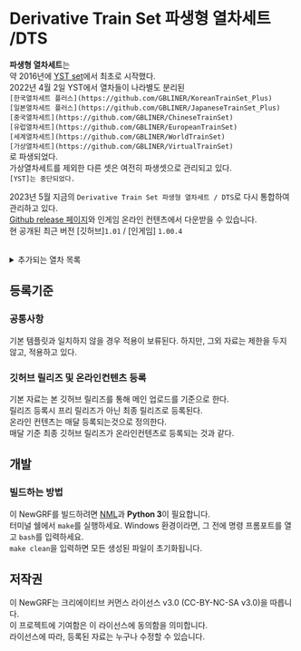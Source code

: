 # Derivative Train Set 파생형 열차세트 /DTS
**파생형 열차세트**는 <br>
약 2016년에 [YST set](https://github.com/evepoi/YST)에서 최초로 시작했다.<br>
2022년 4월 2일 YST에서 열차들이 나라별도 분리된 <br>
`[한국열차세트 플러스](https://github.com/GBLINER/KoreanTrainSet_Plus)`<br>
`[일본열차세트 플러스](https://github.com/GBLINER/JapaneseTrainSet_Plus)`<br>
`[중국열차세트](https://github.com/GBLINER/ChineseTrainSet)`<br>
`[유럽열차세트](https://github.com/GBLINER/EuropeanTrainSet)`<br>
`[세계열차세트](https://github.com/GBLINER/WorldTrainSet)`<br>
`[가상열차세트](https://github.com/GBLINER/VirtualTrainSet)`<br>
로 파생되었다.<br>
가상열차세트를 제외한 다른 셋은 여전히 파생셋으로 관리되고 있다.<br>
`[YST]는 중단되었다.`<br>

2023년 5월 지금의 `Derivative Train Set 파생형 열차세트 / DTS`로 다시 통합하여 관리하고 있다.<br>
[Github release 페이지](https://github.com/DTS-NewGRF/DTS/releases)와 인게임 온라인 컨텐츠에서 다운받을 수 있습니다.<br>
현 공개된 최근 버전 [깃허브]``1.01`` / [인게임] ``1.00.4``<br>
<br>
<details>
    <summary>추가되는 열차 목록</summary>
        <details>
            <summary>지하철</summary>
                <table>
                    <th>열차ID</th>
                    <th>열차이름</th>
                    <th>릴리즈</th>
                    <tr>
                        <td>2006</td>
                        <td>[4량] 한국형 표준전동차 [DTS]</td>
                        <td>1.00.4</td>
                    </tr>
                    <tr>
                        <td>2007</td>
                        <td>[6량] 차세대전동차 [DTS]</td>
                        <td>1.00.4</td>
                    </tr>
                    <tr>
                        <td>2139</td>
                        <td>[2량] 한국철도공사 392000호대 전동차 [DTS]</td>
                        <td>1.00.4</td>
                    </tr>
                    <tr>
                        <td>2140</td>
                        <td>[4량] 한국철도공사 392000호대 전동차 [DTS]</td>
                        <td>1.00.4</td>
                    </tr>
                    <tr>
                        <td>2140</td>
                        <td>[4량] 한국철도공사 392000호대 전동차 [DTS]</td>
                        <td>1.00.4</td>
                    </tr>
                </table>
            <details>
                <summary>홍콩지하철</summary>
                    <table>
                        <th>열차ID</th>
                        <th>열차이름</th>
                        <th>릴리즈</th>
                        <tr>
                            <td>2052</td>
                            <td>[8량] 홍콩 MTR AD Tranz CAF A형 [DTS]</td>
                            <td>1.00.4</td>
                        </tr>
                        <tr>
                            <td>2053</td>
                            <td>[8량] 홍콩 MTR 메트로카멜 교류형 전동차 [DTS]</td>
                            <td>1.00.4</td>
                        </tr>
                        <tr>
                            <td>2054</td>
                            <td>[8량] 홍콩 MTR 메트로카멜 직류형 전동차 [DTS]</td>
                            <td>1.00.4</td>
                        </tr>
                        <tr>
                            <td>2055</td>
                            <td>[8량] 홍콩 MTR CNR 창춘 전동차 [DTS]</td>
                            <td>1.00.4</td>
                        </tr>
                        <tr>
                            <td>2056</td>
                            <td>[8량] 홍콩 MTR CRRC 전동차 [DTS]</td>
                            <td>1.00.4</td>
                        </tr>
                        <tr>
                            <td>2057</td>
                            <td>[8량] 홍콩 MTR 현대로템 미쓰비시 전동차 [DTS]</td>
                            <td>1.00.4</td>
                        </tr>
                        <tr>
                            <td>2058</td>
                            <td>[8량] 홍콩 MTR 현대로템 R형 전동차 [DTS]</td>
                            <td>1.00.4</td>
                        </tr>
                        <tr>
                            <td>2059</td>
                            <td>[8량] 홍콩 MTR IKK SP 1900 [DTS]</td>
                            <td>1.00.4</td>
                        </tr>
                    </table>
            </details>
            <details>
                <summary>일본지하철</summary>
                    <table>
                        <th>열차ID</th>
                        <th>열차이름</th>
                        <th>릴리즈</th>
                        <tr>
                            <td>2097</td>
                            <td>[4량] 니시테츠 1000형 [DTS]</td>
                            <td>1.00.4</td>
                        </tr>
                        <tr>
                            <td>2098</td>
                            <td>[6량] 니시테츠 2000형 [DTS]</td>
                            <td>1.00.4</td>
                        </tr>
                        <tr>
                            <td>2099</td>
                            <td>[2량] 니시테츠 3000형 [DTS]</td>
                            <td>1.00.4</td>
                        </tr>
                        <tr>
                            <td>2083</td>
                            <td>[3량] 니시테츠 3000형 [DTS]</td>
                            <td>1.00.4</td>
                        </tr>
                        <tr>
                            <td>2105</td>
                            <td>[5량] 니시테츠 3000형 [DTS]</td>
                            <td>1.00.4</td>
                        </tr>
                        <tr>
                            <td>2100</td>
                            <td>[3량] 니시테츠 5000형 [DTS]</td>
                            <td>1.00.4</td>
                        </tr>
                        <tr>
                            <td>2107</td>
                            <td>[4량] 니시테츠 5000형 [DTS]</td>
                            <td>1.00.4</td>
                        </tr>
                        <tr>
                            <td>2101</td>
                            <td>[3량] 니시테츠 6000형 [DTS]</td>
                            <td>1.00.4</td>
                        </tr>
                        <tr>
                            <td>2119</td>
                            <td>[4량] 니시테츠 6000형 [DTS]</td>
                            <td>1.00.4</td>
                        </tr>
                        <tr>
                            <td>2102</td>
                            <td>[2량] 니시테츠 7000형 [DTS]</td>
                            <td>1.00.4</td>
                        </tr>
                        <tr>
                            <td>2103</td>
                            <td>[6량] 니시테츠 8000형 [DTS]</td>
                            <td>1.00.4</td>
                        </tr>
                        <tr>
                            <td>2104</td>
                            <td>[2량] 니시테츠 9000형 [DTS]</td>
                            <td>1.00.4</td>
                        </tr>
                        <tr>
                            <td>2113</td>
                            <td>[3량] 니시테츠 9000형 [DTS]</td>
                            <td>1.00.4</td>
                        </tr>
                    </table>
            </details>
        </details>
        <details>
            <summary>통근열차</summary>
                <table>
                    <th>열차ID</th>
                    <th>열차이름</th>
                    <th>릴리즈</th>
                    <tr>
                        <td>2008</td>
                        <td>[2량] 우진산전 수소연료전지동차 [DTS]</td>
                        <td>1.00.4</td>
                    </tr>
                    <tr>
                        <td>2060</td>
                        <td>[4량] 우진산전 수소연료전지동차 [DTS]</td>
                        <td>1.00.4</td>
                    </tr>
                </table>
        </details>
        <details>
            <summary>일반열차</summary>
                <table>
                    <th>열차ID</th>
                    <th>열차이름</th>
                    <th>릴리즈</th>
                    <tr>
                        <td>2009</td>
                        <td>[6량] AREX (공항철도) [DTS]</td>
                        <td>1.01</td>
                    </tr>
                    <tr>
                        <td>2136</td>
                        <td>[4량] MEL-150 [DTS]</td>
                        <td>1.00.4</td>
                    </tr>
                    <tr>
                        <td>2165</td>
                        <td>[8량] MEL-150 [DTS]</td>
                        <td>1.00.4</td>
                    </tr>
                    <tr>
                        <td>2137</td>
                        <td>[10량] MEL-150 [DTS]</td>
                        <td>1.00.4</td>
                    </tr>
                    <tr>
                        <td>2138</td>
                        <td>[12량] MEL-150 [DTS]</td>
                        <td>1.00.4</td>
                    </tr>
                    <tr>
                        <td>2166</td>
                        <td>[4량] 비츠로 [DTS]</td>
                        <td>1.01</td>
                    </tr>
                    <tr>
                        <td>2010</td>
                        <td>[6량] 비츠로 [DTS]</td>
                        <td>1.00.4</td>
                    </tr>
                    <tr>
                        <td>2131</td>
                        <td>[8량] 비츠로 [DTS]</td>
                        <td>1.00.4</td>
                    </tr>
                    <tr>
                        <td>2011</td>
                        <td>[6량] 비츠로 DD [DTS]</td>
                        <td>1.00.4</td>
                    </tr>
                    <tr>
                        <td>2012</td>
                        <td>[4량] 누리로 DD [DTS]</td>
                        <td>1.00.4</td>
                    </tr>
                    <tr>
                        <td>2013</td>
                        <td>[6량] ITX-새마을 DD [DTS]</td>
                        <td>1.00.4</td>
                    </tr>
                    <tr>
                        <td>2014</td>
                        <td>[단량] 7X00호대 디젤기관차 [DTS]</td>
                        <td>1.00.4</td>
                    </tr>
                    <tr>
                        <td>2015</td>
                        <td>[단량] DEL7600 [DTS]</td>
                        <td>1.00.4</td>
                    </tr>
                    <tr>
                        <td>2016</td>
                        <td>[단량] 8500호대 전기기관차 [DTS]</td>
                        <td>1.00.4</td>
                    </tr>
                    <tr>
                        <td>2128</td>
                        <td>[단량] 8600호대 전기기관차 [DTS]</td>
                        <td>1.00.4</td>
                    </tr>
                    <tr>
                        <td>2115</td>
                        <td>[단량] HYEL-15 [DTS]</td>
                        <td>1.00.4</td>
                    </tr>
                    <tr>
                        <td>2108</td>
                        <td>[단량] HYEL-100 [DTS]</td>
                        <td>1.01</td>
                    </tr>
                    <tr>
                        <td>2167</td>
                        <td>[4량] HYEL-200 [DTS]</td>
                        <td>1.01</td>
                    </tr>
                    <tr>
                        <td>2168</td>
                        <td>[6량] HYEL-200 [DTS]</td>
                        <td>1.01</td>
                    </tr>
                    <tr>
                        <td>2109</td>
                        <td>[6량] HYEL-220 [DTS]</td>
                        <td>1.01</td>
                    </tr>
                    <tr>
                        <td>2135</td>
                        <td>[8량] NKX [DTS]</td>
                        <td>1.00.4</td>
                    </tr>
                </table>
            <details>
                <summary>중국일반열차</summary>
                    <table>
                        <th>열차ID</th>
                        <th>열차이름</th>
                        <th>릴리즈</th>
                        <tr>
                            <td>2050</td>
                            <td>[단량] HXD3C [DTS]</td>
                            <td>1.00.4</td>
                        </tr>
                        <tr>
                            <td>2051</td>
                            <td>[단량] NJ2 [DTS]</td>
                            <td>1.00.4</td>
                        </tr>
                    </table>
            </details>
            <details>
                <summary>유럽일반열차</summary>
                    <table>
                        <th>열차ID</th>
                        <th>열차이름</th>
                        <th>릴리즈</th>
                        <tr>
                            <td>2064</td>
                            <td>[단량] SNCF BB15000 [DTS]</td>
                            <td>1.00.4</td>
                        </tr>
                    </table>
            </details>
            <details>
                <summary>일본일반열차</summary>
                    <table>
                        <th>열차ID</th>
                        <th>열차이름</th>
                        <th>릴리즈</th>
                        <tr>
                            <td>2084</td>
                            <td>[8량] 케이세이 AE형 2세대 [DTS]</td>
                            <td>1.00.4</td>
                        </tr>
                    </table>
            </details>
            <details>
                <summary>세계일반열차</summary>
                    <table>
                        <th>열차ID</th>
                        <th>열차이름</th>
                        <th>릴리즈</th>
                        <tr>
                            <td>2117</td>
                            <td>[4량] NSW TrainLink D [DTS]</td>
                            <td>1.00.4</td>
                        </tr>
                        <tr>
                            <td>2142</td>
                            <td>[6량] NSW TrainLink D [DTS]</td>
                            <td>1.00.4</td>
                        </tr>
                    </table>
            </details>
        </details>
        <details>
            <summary>준고속 180km/h</summary>
                <table>
                    <th>열차ID</th>
                    <th>열차이름</th>
                    <th>릴리즈</th>
                    <tr>
                        <td>2017</td>
                        <td>[8량] GTX [DTS]</td>
                        <td>1.00.4</td>
                    </tr>
                    <tr>
                        <td>2018</td>
                        <td>[8량] ITX-초월 [DTS]</td>
                        <td>1.00.4</td>
                    </tr>
                    <tr>
                        <td>2019</td>
                        <td>[6량] TTX [DTS]</td>
                        <td>1.00.4</td>
                    </tr>
                </table>
        </details>
        <details>
            <summary>준고속 260km/h</summary>
                <table>
                    <th>열차ID</th>
                    <th>열차이름</th>
                    <th>릴리즈</th>
                    <tr>
                        <td>2020</td>
                        <td>[6량] EMU-260 [DTS]</td>
                        <td>1.00.4</td>
                    </tr>
                    <tr>
                        <td>2021</td>
                        <td>[6량] EMU-260 DD [DTS]</td>
                        <td>1.00.4</td>
                    </tr>
                    <tr>
                        <td>2141</td>
                        <td>[단량] HYEL-150 [DTS]</td>
                        <td>1.00.4</td>
                    </tr>
                    <tr>
                        <td>2110</td>
                        <td>[8량] HYEL-300 [DTS]</td>
                        <td>1.01</td>
                    </tr>
                    <tr>
                        <td>2134</td>
                        <td>[8량] HMX [DTS]</td>
                        <td>1.00.4</td>
                    </tr>
                </table>
            <details>
                <summary>중국 준고속 260km/h</summary>
                    <table>
                        <th>열차ID</th>
                        <th>열차이름</th>
                        <th>릴리즈</th>
                        <tr>
                            <td>2034</td>
                            <td>[8량] CRH1A [DTS]</td>
                            <td>1.00.4</td>
                        </tr>
                        <tr>
                            <td>2035</td>
                            <td>[16량] CRH1E [DTS]</td>
                            <td>1.00.4</td>
                        </tr>
                        <tr>
                            <td>2036</td>
                            <td>[8량] CRH1A-A [DTS]</td>
                            <td>1.00.4</td>
                        </tr>
                    </table>
            </details>
            <details>
                <summary>유럽 준고속 260km/h</summary>
                    <table>
                        <th>열차ID</th>
                        <th>열차이름</th>
                        <th>릴리즈</th>
                        <tr>
                            <td>2067</td>
                            <td>[14량] ICE1 [DTS]</td>
                            <td>1.00.4</td>
                        </tr>
                        <tr>
                            <td>2068</td>
                            <td>[8량] ICE2 [DTS]</td>
                            <td>1.00.4</td>
                        </tr>
                        <tr>
                            <td>2071</td>
                            <td>[7량] ICE4 [DTS]</td>
                            <td>1.00.4</td>
                        </tr>
                        <tr>
                            <td>2123</td>
                            <td>[12량] ICE4 [DTS]</td>
                            <td>1.00.4</td>
                        </tr>
                        <tr>
                            <td>2075</td>
                            <td>[13량] 렌페 S-130 [DTS]</td>
                            <td>1.00.4</td>
                        </tr>
                    </table>
            </details>
            <details>
                <summary>일본 준고속 260km/h</summary>
                    <table>
                        <th>열차ID</th>
                        <th>열차이름</th>
                        <th>릴리즈</th>
                        <tr>
                            <td>2085</td>
                            <td>[12량] 신칸센 0계 [DTS]</td>
                            <td>1.00.4</td>
                        </tr>
                        <tr>
                            <td>2126</td>
                            <td>[16량] 신칸센 0계 [DTS]</td>
                            <td>1.00.4</td>
                        </tr>
                        <tr>
                            <td>2143</td>
                            <td>[8량] 신칸센 700계 [DTS]</td>
                            <td>1.00.4</td>
                        </tr>
                        <tr>
                            <td>2087</td>
                            <td>[16량] 신칸센 700계 [DTS]</td>
                            <td>1.00.4</td>
                        </tr>
                        <tr>
                            <td>2088</td>
                            <td>[6량] 신칸센 800계 [DTS]</td>
                            <td>1.00.4</td>
                        </tr>
                        <tr>
                            <td>2091</td>
                            <td>[10량] 신칸센 E2계 [DTS]</td>
                            <td>1.00.4</td>
                        </tr>
                        <tr>
                            <td>2094</td>
                            <td>[12량] 신칸센 E7·W7계 [DTS]</td>
                            <td>1.00.4</td>
                        </tr>
                    </table>
            </details>
        </details>
        <details>
            <summary>고속열차 331km/h</summary>
                <table>
                    <th>열차ID</th>
                    <th>열차이름</th>
                    <th>릴리즈</th>
                    <tr>
                        <td>2022</td>
                        <td>[8량] EMU-320 [DTS]</td>
                        <td>1.00.4</td>
                    </tr>
                    <tr>
                        <td>2023</td>
                        <td>[8량] EMU-320 DD [DTS]</td>
                        <td>1.00.4</td>
                    </tr>
                    <tr>
                        <td>2024</td>
                        <td>[10량] KTX-산천 [DTS]</td>
                        <td>1.00.4</td>
                    </tr>
                    <tr>
                        <td>2025</td>
                        <td>[10량] KTX-산천 DD [DTS]</td>
                        <td>1.00.4</td>
                    </tr>
                    <tr>
                        <td>2026</td>
                        <td>[10량] CTX 화물전용 [DTS]</td>
                        <td>1.00.4</td>
                    </tr>
                    <tr>
                        <td>2125</td>
                        <td>[10량] CTX 승객전용 [DTS]</td>
                        <td>1.00.4</td>
                    </tr>
                    <tr>
                        <td>2027</td>
                        <td>[7량] HSR-350X [DTS]</td>
                        <td>1.00.4</td>
                    </tr>
                    <tr>
                        <td>2005</td>
                        <td>[14량] HSR-350X [DTS]</td>
                        <td>1.00.4</td>
                    </tr>
                </table>
            <details>
                <summary>중국 고속열차 331km/h</summary>
                    <table>
                        <th>열차ID</th>
                        <th>열차이름</th>
                        <th>릴리즈</th>
                        <tr>
                            <td>2037</td>
                            <td>[8량] CRH2A [DTS]</td>
                            <td>1.00.4</td>
                        </tr>
                        <tr>
                            <td>2144</td>
                            <td>[16량] CRH2B [DTS]</td>
                            <td>1.00.4</td>
                        </tr>
                        <tr>
                            <td>2038</td>
                            <td>[8량] CRH2C [DTS]</td>
                            <td>1.00.4</td>
                        </tr>
                        <tr>
                            <td>2039</td>
                            <td>[8량] CRH3C [DTS]</td>
                            <td>1.00.4</td>
                        </tr>
                        <tr>
                            <td>2040</td>
                            <td>[8량] CRH380A [DTS]</td>
                            <td>1.00.4</td>
                        </tr>
                        <tr>
                            <td>2145</td>
                            <td>[16량] CRH380AL [DTS]</td>
                            <td>1.00.4</td>
                        </tr>
                        <tr>
                            <td>2041</td>
                            <td>[8량] CRH380B [DTS]</td>
                            <td>1.00.4</td>
                        </tr>
                        <tr>
                            <td>2146</td>
                            <td>[16량] CRH380BL [DTS]</td>
                            <td>1.00.4</td>
                        </tr>
                        <tr>
                            <td>2042</td>
                            <td>[16량] CRH380CL [DTS]</td>
                            <td>1.00.4</td>
                        </tr>
                        <tr>
                            <td>2043</td>
                            <td>[8량] CRH380D [DTS]</td>
                            <td>1.00.4</td>
                        </tr>
                        <tr>
                            <td>2147</td>
                            <td>[16량] CRH380D [DTS]</td>
                            <td>1.00.4</td>
                        </tr>
                    </table>
            </details>
            <details>
                <summary>유럽 고속열차 331km/h</summary>
                    <table>
                        <th>열차ID</th>
                        <th>열차이름</th>
                        <th>릴리즈</th>
                        <tr>
                            <td>2063</td>
                            <td>[11량] AGV (이탈로) [DTS]</td>
                            <td>1.00.4</td>
                        </tr>
                        <tr>
                            <td>2065</td>
                            <td>[20량] 유로스타 E300 [DTS]</td>
                            <td>1.00.4</td>
                        </tr>
                        <tr>
                            <td>2066</td>
                            <td>[16량] 유로스타 E320 [DTS]</td>
                            <td>1.00.4</td>
                        </tr>
                        <tr>
                            <td>2069</td>
                            <td>[8량] ICE3 [DTS]</td>
                            <td>1.00.4</td>
                        </tr>
                        <tr>
                            <td>2070</td>
                            <td>[8량] ICE3 (벨라로 D) [DTS]</td>
                            <td>1.00.4</td>
                        </tr>
                        <tr>
                            <td>2072</td>
                            <td>[10량] 렌페 AVE S-100 [DTS]</td>
                            <td>1.00.4</td>
                        </tr>
                        <tr>
                            <td>2073</td>
                            <td>[14량] 렌페 AVE S-102 [DTS]</td>
                            <td>1.00.4</td>
                        </tr>
                        <tr>
                            <td>2074</td>
                            <td>[8량] 렌페 AVE S-103 [DTS]</td>
                            <td>1.00.4</td>
                        </tr>
                        <tr>
                            <td>2076</td>
                            <td>[10량] TGV 듀플렉스 [DTS]</td>
                            <td>1.00.4</td>
                        </tr>
                        <tr>
                            <td>2077</td>
                            <td>[10량] TGV 포스 [DTS]</td>
                            <td>1.00.4</td>
                        </tr>
                        <tr>
                            <td>2078</td>
                            <td>[10량] TGV 쉬드-에스트 [DTS]</td>
                            <td>1.00.4</td>
                        </tr>
                        <tr>
                            <td>2079</td>
                            <td>[10량] TGV 레조 듀플렉스 [DTS]</td>
                            <td>1.00.4</td>
                        </tr>
                        <tr>
                            <td>2080</td>
                            <td>[12량] TGV 아틀랑티크 [DTS]</td>
                            <td>1.00.4</td>
                        </tr>
                        <tr>
                            <td>2154</td>
                            <td>[10량] TGV 레조 [DTS]</td>
                            <td>1.00.4</td>
                        </tr>
                        <tr>
                            <td>2081</td>
                            <td>[10량] TGV 라포스트 [DTS]</td>
                            <td>1.00.4</td>
                        </tr>
                        <tr>
                            <td>2082</td>
                            <td>[10량] TGV M [DTS]</td>
                            <td>1.00.4</td>
                        </tr>
                    </table>
            </details>
            <details>
                <summary>일본 고속열차 331km/h</summary>
                    <table>
                        <th>열차ID</th>
                        <th>열차이름</th>
                        <th>릴리즈</th>
                        <tr>
                            <td>2086</td>
                            <td>[8량] 신칸센 500계 [DTS]</td>
                            <td>1.00.4</td>
                        </tr>
                        <tr>
                            <td>2062</td>
                            <td>[16량] 신칸센 500계 [DTS]</td>
                            <td>1.00.4</td>
                        </tr>
                        <tr>
                            <td>2089</td>
                            <td>[8량] 신칸센 N700계 [DTS]</td>
                            <td>1.00.4</td>
                        </tr>
                        <tr>
                            <td>2155</td>
                            <td>[16량] 신칸센 N700계 [DTS]</td>
                            <td>1.00.4</td>
                        </tr>
                        <tr>
                            <td>2090</td>
                            <td>[8량] 신칸센 N700S계 [DTS]</td>
                            <td>1.00.4</td>
                        </tr>
                        <tr>
                            <td>2156</td>
                            <td>[16량] 신칸센 N700S계 [DTS]</td>
                            <td>1.00.4</td>
                        </tr>
                        <tr>
                            <td>2092</td>
                            <td>[10량] 신칸센 E5·H5계 [DTS]</td>
                            <td>1.00.4</td>
                        </tr>
                        <tr>
                            <td>2093</td>
                            <td>[7량] 신칸센 E6계 [DTS]</td>
                            <td>1.00.4</td>
                        </tr>
                        <tr>
                            <td>2095</td>
                            <td>[7량] 신칸센 E8계 [DTS]</td>
                            <td>1.00.4</td>
                        </tr>
                    </table>
            </details>
            <details>
                <summary>세계 고속열차 331km/h</summary>
                    <table>
                        <th>열차ID</th>
                        <th>열차이름</th>
                        <th>릴리즈</th>
                        <tr>
                            <td>2116</td>
                            <td>[10량] NHSRCL E5 [DTS]</td>
                            <td>1.00.4</td>
                        </tr>
                        <tr>
                            <td>2118</td>
                            <td>[12량] 타이완 고속철도 700T형 [DTS]</td>
                            <td>1.00.4</td>
                        </tr>
                        <tr>
                            <td>2120</td>
                            <td>[10량] 알 보라크 [DTS]</td>
                            <td>1.00.4</td>
                        </tr>
                        <tr>
                            <td>2121</td>
                            <td>[14량] 탈고 350 SRO (하라마인 고속철도) [DTS]</td>
                            <td>1.00.4</td>
                        </tr>
                        <tr>
                            <td>2122</td>
                            <td>[11량] 아벨리아 리버티 [DTS]</td>
                            <td>1.00.4</td>
                        </tr>
                    </table>
            </details>
        </details>
        <details>
            <summary>고속열차 430km/h</summary>
                <table>
                    <th>열차ID</th>
                    <th>열차이름</th>
                    <th>릴리즈</th>
                    <tr>
                        <td>2028</td>
                        <td>[6량] HEMU-430X [DTS]</td>
                        <td>1.00.4</td>
                    </tr>
                    <tr>
                        <td>2127</td>
                        <td>[8량] HEMU-430X [DTS]</td>
                        <td>1.00.4</td>
                    </tr>
                    <tr>
                        <td>2111</td>
                        <td>[8량] HYEL-400 [DTS]</td>
                        <td>1.00.4</td>
                    </tr>
                </table>
            <details>
                <summary>중국 고속열차 430km/h</summary>
                    <table>
                        <th>열차ID</th>
                        <th>열차이름</th>
                        <th>릴리즈</th>
                        <tr>
                            <td>2045</td>
                            <td>[8량] CR400AF [DTS]</td>
                            <td>1.00.4</td>
                        </tr>
                        <tr>
                            <td>2148</td>
                            <td>[16량] CR400AF [DTS]</td>
                            <td>1.00.4</td>
                        </tr>
                        <tr>
                            <td>2149</td>
                            <td>[17량] CR400AF [DTS]</td>
                            <td>1.00.4</td>
                        </tr>
                        <tr>
                            <td>2046</td>
                            <td>[8량] CR400AF-Z [DTS]</td>
                            <td>1.00.4</td>
                        </tr>
                        <tr>
                            <td>2150</td>
                            <td>[17량] CR400AF-Z [DTS]</td>
                            <td>1.00.4</td>
                        </tr>
                        <tr>
                            <td>2047</td>
                            <td>[8량] CR400BF [DTS]</td>
                            <td>1.00.4</td>
                        </tr>
                        <tr>
                            <td>2151</td>
                            <td>[16량] CR400BF [DTS]</td>
                            <td>1.00.4</td>
                        </tr>
                        <tr>
                            <td>2152</td>
                            <td>[17량] CR400BF [DTS]</td>
                            <td>1.00.4</td>
                        </tr>
                        <tr>
                            <td>2048</td>
                            <td>[8량] CR400BF-C [DTS]</td>
                            <td>1.00.4</td>
                        </tr>
                        <tr>
                            <td>2049</td>
                            <td>[8량] CR400BF-Z [DTS]</td>
                            <td>1.00.4</td>
                        </tr>
                        <tr>
                            <td>2153</td>
                            <td>[17량] CR400BF-Z [DTS]</td>
                            <td>1.00.4</td>
                        </tr>
                    </table>
            </details>
        </details>
        <details>
            <summary>고속열차 600km/h</summary>
                <table>
                    <th>열차ID</th>
                    <th>열차이름</th>
                    <th>릴리즈</th>
                    <tr>
                        <td>2029</td>
                        <td>[8량] VHST-600X [DTS]</td>
                        <td>1.00.4</td>
                    </tr>
                    <tr>
                        <td>2133</td>
                        <td>[8량] Glory 600 [DTS]</td>
                        <td>1.00.4</td>
                    </tr>
                    <tr>
                        <td>2112</td>
                        <td>[10량] DFX [DTS]</td>
                        <td>1.00.4</td>
                    </tr>
                </table>
            <details>
                <summary>테스트 고속열차 600km/h</summary>
                    <table>
                        <th>열차ID</th>
                        <th>열차이름</th>
                        <th>릴리즈</th>
                        <tr>
                            <td>2044</td>
                            <td>[8량] CRH380AJ [DTS]</td>
                            <td>1.00.4</td>
                        </tr>
                        <tr>
                            <td>2096</td>
                            <td>[7량] 신칸센 923형 (닥터 옐로우) [DTS]</td>
                            <td>1.00.4</td>
                        </tr>
                    </table>
            </details>
        </details>
        <details>
            <summary>객화차</summary>
                <table>
                    <th>열차ID</th>
                    <th>열차이름</th>
                    <th>릴리즈</th>
                    <tr>
                        <td>2030</td>
                        <td>[기관차연결] 한국형 지하철 차량 [DTS]</td>
                        <td>1.00.4</td>
                    </tr>
                    <tr>
                        <td>2124</td>
                        <td>[기관차연결] EMU 객차 차량 [DTS]</td>
                        <td>1.00.4</td>
                    </tr>
                    <tr>
                        <td>2106</td>
                        <td>[기관차연결] 가상 객차 차량 [DTS]</td>
                        <td>1.00.4</td>
                    </tr>
                    <tr>
                        <td>2132</td>
                        <td>[기관차연결] 한국 객차 차량 [DTS]</td>
                        <td>1.00.4</td>
                    </tr>
                    <tr>
                        <td>2003</td>
                        <td>[기관차연결] 한국 발전차 [DTS]</td>
                        <td>1.00.4</td>
                    </tr>
                    <tr>
                        <td>2004</td>
                        <td>[기관차연결] 한국 수화물차 [DTS]</td>
                        <td>1.00.4</td>
                    </tr>
                    <tr>
                        <td>2129</td>
                        <td>[기관차연결] 평판화차 [DTS]</td>
                        <td>1.00.4</td>
                    </tr>
                    <tr>
                        <td>2114</td>
                        <td>[기관차연결] 평판화차 - 미국형 [DTS]</td>
                        <td>1.00.4</td>
                    </tr>
                    <tr>
                        <td>2130</td>
                        <td>[기관차연결] 평판유조 화차 [DTS]</td>
                        <td>1.00.4</td>
                    </tr>
                </table>
            <details>
                <summary>관광열차 객차</summary>
                    <table>
                        <th>열차ID</th>
                        <th>열차이름</th>
                        <th>릴리즈</th>
                        <tr>
                            <td>2157</td>
                            <td>[관광객차] 에코레일 [DTS]</td>
                            <td>1.00.4</td>
                        </tr>
                        <tr>
                            <td>2001</td>
                            <td>[관광객차] 충북영동국악와인 [DTS]</td>
                            <td>1.00.4</td>
                        </tr>
                        <tr>
                            <td>2158</td>
                            <td>[관광객차] 정선아리랑 유람열차 [DTS]</td>
                            <td>1.00.4</td>
                        </tr>
                        <tr>
                            <td>2159</td>
                            <td>[관광객차] E-Train [DTS]</td>
                            <td>1.00.4</td>
                        </tr>
                        <tr>
                            <td>2160</td>
                            <td>[관광객차] 와인인삼트레인 [DTS]</td>
                            <td>1.00.4</td>
                        </tr>
                        <tr>
                            <td>2161</td>
                            <td>[관광객차] 와인시네마트레인 [DTS]</td>
                            <td>1.00.4</td>
                        </tr>
                        <tr>
                            <td>2162</td>
                            <td>[관광객차] 레이디버드 [DTS]</td>
                            <td>1.00.4</td>
                        </tr>
                        <tr>
                            <td>2163</td>
                            <td>[관광객차] S-Train 신도색 [DTS]</td>
                            <td>1.00.4</td>
                        </tr>
                        <tr>
                            <td>2164</td>
                            <td>[관광객차] A-Train 신도색 [DTS]</td>
                            <td>1.00.4</td>
                        </tr>
                        <tr>
                            <td>2002</td>
                            <td>[관광객차] G-Train 신도색 [DTS]</td>
                            <td>1.00.4</td>
                        </tr>
                    </table>
            </details>
            <details>
                <summary>중국 객차</summary>
                    <table>
                        <th>열차ID</th>
                        <th>열차이름</th>
                        <th>릴리즈</th>
                        <tr>
                            <td>2031</td>
                            <td>[기관차연결] 중국 객차 차량 [DTS]</td>
                            <td>1.00.4</td>
                        </tr>
                        <tr>
                            <td>2032</td>
                            <td>[기관차연결] 중국 발전차 [DTS]</td>
                            <td>1.00.4</td>
                        </tr>
                        <tr>
                            <td>2033</td>
                            <td>[기관차연결] 중국 수화물차 [DTS]</td>
                            <td>1.00.4</td>
                        </tr>
                    </table>
            </details>
            <details>
                <summary>유럽 객차</summary>
                    <table>
                        <th>열차ID</th>
                        <th>열차이름</th>
                        <th>릴리즈</th>
                        <tr>
                            <td>2061</td>
                            <td>[기관차연결] 유럽 객차 차량 [DTS]</td>
                            <td>1.00.4</td>
                        </tr>
                    </table>
            </details>
        </details>
</details>

## 등록기준
### 공통사항
기본 템플릿과 일치하지 않을 경우 적용이 보류된다. 하지만, 그외 자료는 제한을 두지 않고, 적용하고 있다.

### 깃허브 릴리즈 및 온라인컨텐츠 등록
기본 자료는 본 깃허브 릴리즈를 통해 메인 업로드를 기준으로 한다. <br>
릴리즈 등록시 프리 릴리즈가 아닌 최종 릴리즈로 등록된다. <br>
온라인 컨텐츠는 매달 등록되는것으로 정의한다. <br>
매달 기준 최종 깃허브 릴리즈가 온라인컨텐츠로 등록되는 것과 같다. <br>

## 개발
### 빌드하는 방법
이 NewGRF를 빌드하려면 [NML](https://github.com/OpenTTD/nml)과 **Python 3**이 필요합니다. <br> 
터미널 쉘에서 ``make``를 실행하세요. Windows 환경이라면, 그 전에 명령 프롬포트를 열고 ``bash``를 입력하세요.  <br>
``make clean``을 입력하면 모든 생성된 파일이 초기화됩니다.

## 저작권
이 NewGRF는 크리에이티브 커먼스 라이선스 v3.0 (CC-BY-NC-SA v3.0)을 따릅니다. <br>
이 프로젝트에 기여함은 이 라이선스에 동의함을 의미합니다. <br>
라이선스에 따라, 등록된 자료는 누구나 수정할 수 있습니다.
